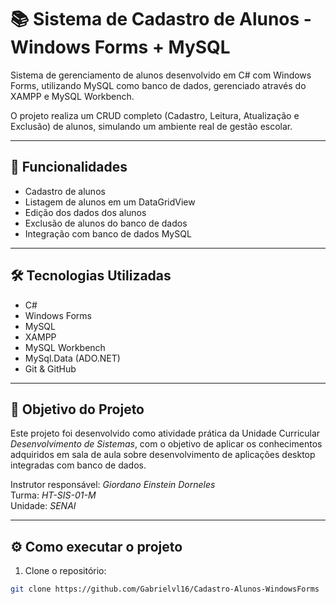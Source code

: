 # 📚 Sistema de Cadastro de Alunos - Windows Forms + MySQL

Sistema de gerenciamento de alunos desenvolvido em C# com Windows Forms, utilizando MySQL como banco de dados, gerenciado através do XAMPP e MySQL Workbench.

O projeto realiza um CRUD completo (Cadastro, Leitura, Atualização e Exclusão) de alunos, simulando um ambiente real de gestão escolar.

---

## 🚀 Funcionalidades

- Cadastro de alunos
- Listagem de alunos em um DataGridView
- Edição dos dados dos alunos
- Exclusão de alunos do banco de dados
- Integração com banco de dados MySQL

---

## 🛠️ Tecnologias Utilizadas

- C#  
- Windows Forms  
- MySQL  
- XAMPP  
- MySQL Workbench  
- MySql.Data (ADO.NET)  
- Git & GitHub  

---

## 🎯 Objetivo do Projeto

Este projeto foi desenvolvido como atividade prática da Unidade Curricular *Desenvolvimento de Sistemas*, com o objetivo de aplicar os conhecimentos adquiridos em sala de aula sobre desenvolvimento de aplicações desktop integradas com banco de dados.

Instrutor responsável: *Giordano Einstein Dorneles*  
Turma: *HT-SIS-01-M*  
Unidade: *SENAI*

---

## ⚙️ Como executar o projeto

1. Clone o repositório:
```bash
git clone https://github.com/Gabrielvl16/Cadastro-Alunos-WindowsForms

